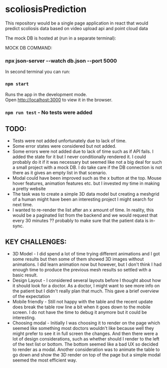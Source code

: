 # scoliosisPrediction
This repository would be a single page application in react that would predict scoliosis data based on video upload api and point cloud data

The mock DB is hosted at (run in a separate terminal): 

MOCK DB COMMAND: 

### npx json-server --watch db.json --port 5000

In second terminal you can run:

### `npm start`

Runs the app in the development mode.\
Open [http://localhost:3000](http://localhost:3000) to view it in the browser.

### `npm run test` - No tests were added

## TODO: 
* Tests were not added unfortunately due to lack of time. 
* Some error states were considered but not added.
* Some errors were not added due to lack of time such as if API fails. I added the state for it but I never conditionally rendered it. I could probably do it if it was necessary but seemed like not a big deal for such a small project with a mock DB. I do take care if the DB connection is not there as it gives an empty list in that scenario.
* Modal could have been improved such as the x button at the top. Mouse hover features, animation features etc. but I invested my time in making a pretty website
* The task was to create a simple 3D data model but creating a meshgrid of a human might have been an interesting project I might search for next time.
* I wanted to re-render the list after an x amount of time. In reality, this would be a paginated list from the backend and we would request that every 30 minutes ?? probably to make sure that the patient data is in-sync. 

## KEY CHALLENGES: 

* 3D Model - I did spend a lot of time trying different animations and I got some results but then some of them showed 3D images without animations. I did learn animation now but however, but I don't think I had enough time to produce the previous mesh results so settled with a basic result.
* Design Layout - I considered several layouts before I thought about how it should look for a doctor. As a doctor, I might want to see more info on the patient but I didn't really plan that much. This gave a brief overview of the expectation
* Mobile friendly - Still not happy with the table and the recent update does break the table row line a bit when it goes down to the mobile screen. I do not have the time to debug it anymore but it could be interesting.
* Choosing modal - Initially I was choosing it to render on the page which seemed like something most doctors wouldn't like because well they might prefer to see it in full screen the changes. And then there were a lot of design considerations, such as whether should I render to the left of the text list or bottom. The bottom seemed like a bad UX so decided to render as a modal. Another consideration was to animate the table to go down and show the 3D render on top of the page but a simple modal seemed the most efficient way. 
